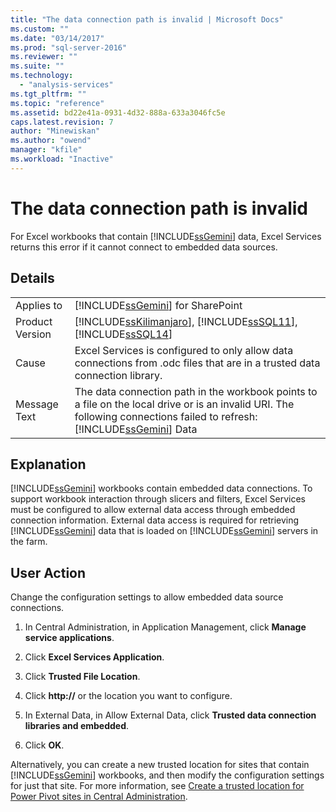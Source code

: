 ```yaml
---
title: "The data connection path is invalid | Microsoft Docs"
ms.custom: ""
ms.date: "03/14/2017"
ms.prod: "sql-server-2016"
ms.reviewer: ""
ms.suite: ""
ms.technology: 
  - "analysis-services"
ms.tgt_pltfrm: ""
ms.topic: "reference"
ms.assetid: bd22e41a-0931-4d32-888a-633a3046fc5e
caps.latest.revision: 7
author: "Minewiskan"
ms.author: "owend"
manager: "kfile"
ms.workload: "Inactive"
---
```

# The data connection path is invalid
  For Excel workbooks that contain [!INCLUDE[ssGemini](../../includes/ssgemini-md.md)] data, Excel Services returns this error if it cannot connect to embedded data sources.  
  
## Details  
  
|||  
|-|-|  
|Applies to|[!INCLUDE[ssGemini](../../includes/ssgemini-md.md)] for SharePoint|  
|Product Version|[!INCLUDE[ssKilimanjaro](../../includes/sskilimanjaro-md.md)], [!INCLUDE[ssSQL11](../../includes/sssql11-md.md)], [!INCLUDE[ssSQL14](../../includes/sssql14-md.md)]|  
|Cause|Excel Services is configured to only allow data connections from .odc files that are in a trusted data connection library.|  
|Message Text|The data connection path in the workbook points to a file on the local drive or is an invalid URI. The following connections failed to refresh: [!INCLUDE[ssGemini](../../includes/ssgemini-md.md)] Data|  
  
## Explanation  
 [!INCLUDE[ssGemini](../../includes/ssgemini-md.md)] workbooks contain embedded data connections. To support workbook interaction through slicers and filters, Excel Services must be configured to allow external data access through embedded connection information. External data access is required for retrieving [!INCLUDE[ssGemini](../../includes/ssgemini-md.md)] data that is loaded on [!INCLUDE[ssGemini](../../includes/ssgemini-md.md)] servers in the farm.  
  
## User Action  
 Change the configuration settings to allow embedded data source connections.  
  
1.  In Central Administration, in Application Management, click **Manage service applications**.  
  
2.  Click **Excel Services Application**.  
  
3.  Click **Trusted File Location**.  
  
4.  Click **http://** or the location you want to configure.  
  
5.  In External Data, in Allow External Data, click **Trusted data connection libraries and embedded**.  
  
6.  Click **OK**.  
  
 Alternatively, you can create a new trusted location for sites that contain [!INCLUDE[ssGemini](../../includes/ssgemini-md.md)] workbooks, and then modify the configuration settings for just that site. For more information, see [Create a trusted location for Power Pivot sites in Central Administration](../../analysis-services/power-pivot-sharepoint/create-a-trusted-location-for-power-pivot-sites-in-central-administration.md).  
  
  

